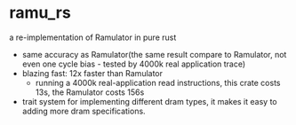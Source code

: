 # ramu_rs
a re-implementation of Ramulator in pure rust
- same accuracy as Ramulator(the same result compare to Ramulator, not even one cycle bias - tested by 4000k real application trace)
- blazing fast: 12x faster than Ramulator
  - running a 4000k real-application read instructions, this crate costs 13s, the Ramulator costs 156s
- trait system for implementing different dram types, it makes it easy to adding more dram specifications.
